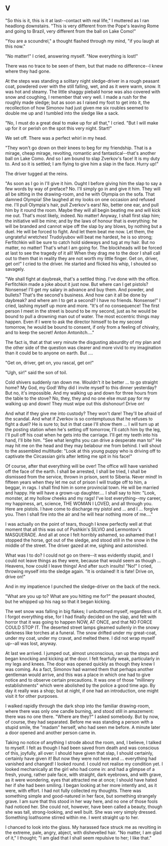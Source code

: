 ## V

"So this is it, this is it at last--contact with real life," I muttered
as I ran headlong downstairs.  "This is very different from the Pope's
leaving Rome and going to Brazil, very different from the ball on Lake
Como!"

"You are a scoundrel," a thought flashed through my mind, "if you laugh
at this now."

"No matter!" I cried, answering myself.  "Now everything is lost!"

There was no trace to be seen of them, but that made no difference--I
knew where they had gone.

At the steps was standing a solitary night sledge-driver in a rough
peasant coat, powdered over with the still falling, wet, and as it were
warm, snow.  It was hot and steamy.  The little shaggy piebald horse
was also covered with snow and coughing, I remember that very well.  I
made a rush for the roughly made sledge; but as soon as I raised my
foot to get into it, the recollection of how Simonov had just given me
six roubles seemed to double me up and I tumbled into the sledge like a
sack.

"No, I must do a great deal to make up for all that," I cried.  "But I
will make up for it or perish on the spot this very night.  Start!"

We set off.  There was a perfect whirl in my head.

"They won't go down on their knees to beg for my friendship.  That is a
mirage, cheap mirage, revolting, romantic and fantastical--that's
another ball on Lake Como.  And so I am bound to slap Zverkov's face!
It is my duty to.  And so it is settled; I am flying to give him a slap
in the face. Hurry up!"

The driver tugged at the reins.

"As soon as I go in I'll give it him.  Ought I before giving him the
slap to say a few words by way of preface?  No. I'll simply go in and
give it him. They will all be sitting in the drawing-room, and he with
Olympia on the sofa.  That damned Olympia!  She laughed at my looks on
one occasion and refused me.  I'll pull Olympia's hair, pull Zverkov's
ears!  No, better one ear, and pull him by it round the room.  Maybe
they will all begin beating me and will kick me out.  That's most
likely, indeed.  No matter! Anyway, I shall first slap him; the
initiative will be mine; and by the laws of honour that is everything:
he will be branded and cannot wipe off the slap by any blows, by
nothing but a duel.  He will be forced to fight.  And let them beat me
now.  Let them, the ungrateful wretches!  Trudolyubov will beat me
hardest, he is so strong; Ferfitchkin will be sure to catch hold
sideways and tug at my hair.  But no matter, no matter!  That's what I
am going for.  The blockheads will be forced at last to see the tragedy
of it all! When they drag me to the door I shall call out to them that
in reality they are not worth my little finger.  Get on, driver, get
on!" I cried to the driver. He started and flicked his whip, I shouted
so savagely.

"We shall fight at daybreak, that's a settled thing.  I've done with
the office.  Ferfitchkin made a joke about it just now.  But where can
I get pistols?  Nonsense!  I'll get my salary in advance and buy them.
And powder, and bullets?  That's the second's business.  And how can it
all be done by daybreak?  and where am I to get a second?  I have no
friends. Nonsense!" I cried, lashing myself up more and more.  "It's of
no consequence! The first person I meet in the street is bound to be my
second, just as he would be bound to pull a drowning man out of water.
The most eccentric things may happen.  Even if I were to ask the
director himself to be my second tomorrow, he would be bound to
consent, if only from a feeling of chivalry, and to keep the secret!
Anton Antonitch...."

The fact is, that at that very minute the disgusting absurdity of my
plan and the other side of the question was clearer and more vivid to
my imagination than it could be to anyone on earth.  But ....

"Get on, driver, get on, you rascal, get on!"

"Ugh, sir!" said the son of toil.

Cold shivers suddenly ran down me.  Wouldn't it be better ... to go
straight home?  My God, my God!  Why did I invite myself to this dinner
yesterday?  But no, it's impossible.  And my walking up and down for
three hours from the table to the stove?  No, they, they and no one
else must pay for my walking up and down!  They must wipe out this
dishonour! Drive on!

And what if they give me into custody?  They won't dare!  They'll be
afraid of the scandal.  And what if Zverkov is so contemptuous that he
refuses to fight a duel?  He is sure to; but in that case I'll show
them ... I will turn up at the posting station when he's setting off
tomorrow, I'll catch him by the leg, I'll pull off his coat when he
gets into the carriage. I'll get my teeth into his hand, I'll bite him.
"See what lengths you can drive a desperate man to!" He may hit me on
the head and they may belabour me from behind.  I will shout to the
assembled multitude: "Look at this young puppy who is driving off to
captivate the Circassian girls after letting me spit in his face!"

Of course, after that everything will be over!  The office will have
vanished off the face of the earth.  I shall be arrested, I shall be
tried, I shall be dismissed from the service, thrown in prison, sent to
Siberia. Never mind!  In fifteen years when they let me out of prison I
will trudge off to him, a beggar, in rags.  I shall find him in some
provincial town.  He will be married and happy.  He will have a
grown-up daughter.... I shall say to him: "Look, monster, at my hollow
cheeks and my rags!  I've lost everything--my career, my happiness,
art, science, THE WOMAN I LOVED, and all through you.  Here are
pistols.  I have come to discharge my pistol and ... and I ... forgive
you.  Then I shall fire into the air and he will hear nothing more of
me...."

I was actually on the point of tears, though I knew perfectly well at
that moment that all this was out of Pushkin's SILVIO and Lermontov's
MASQUERADE. And all at once I felt horribly ashamed, so ashamed that I
stopped the horse, got out of the sledge, and stood still in the snow
in the middle of the street.  The driver gazed at me, sighing and
astonished.

What was I to do?  I could not go on there--it was evidently stupid,
and I could not leave things as they were, because that would seem as
though ... Heavens, how could I leave things!  And after such insults!
"No!" I cried, throwing myself into the sledge again.  "It is ordained!
It is fate!  Drive on, drive on!"

And in my impatience I punched the sledge-driver on the back of the
neck.

"What are you up to?  What are you hitting me for?" the peasant
shouted, but he whipped up his nag so that it began kicking.

The wet snow was falling in big flakes; I unbuttoned myself, regardless
of it.  I forgot everything else, for I had finally decided on the
slap, and felt with horror that it was going to happen NOW, AT ONCE,
and that NO FORCE COULD STOP IT.  The deserted street lamps gleamed
sullenly in the snowy darkness like torches at a funeral.  The snow
drifted under my great-coat, under my coat, under my cravat, and melted
there.  I did not wrap myself up--all was lost, anyway.

At last we arrived.  I jumped out, almost unconscious, ran up the steps
and began knocking and kicking at the door.  I felt fearfully weak,
particularly in my legs and knees.  The door was opened quickly as
though they knew I was coming.  As a fact, Simonov had warned them that
perhaps another gentleman would arrive, and this was a place in which
one had to give notice and to observe certain precautions.  It was one
of those "millinery establishments" which were abolished by the police
a good time ago.  By day it really was a shop; but at night, if one had
an introduction, one might visit it for other purposes.

I walked rapidly through the dark shop into the familiar drawing-room,
where there was only one candle burning, and stood still in amazement:
there was no one there.  "Where are they?" I asked somebody. But by
now, of course, they had separated.  Before me was standing a person
with a stupid smile, the "madam" herself, who had seen me before.  A
minute later a door opened and another person came in.

Taking no notice of anything I strode about the room, and, I believe, I
talked to myself.  I felt as though I had been saved from death and was
conscious of this, joyfully, all over: I should have given that slap, I
should certainly, certainly have given it!  But now they were not here
and ... everything had vanished and changed!  I looked round.  I could
not realise my condition yet.  I looked mechanically at the girl who
had come in: and had a glimpse of a fresh, young, rather pale face,
with straight, dark eyebrows, and with grave, as it were wondering,
eyes that attracted me at once; I should have hated her if she had been
smiling.  I began looking at her more intently and, as it were, with
effort.  I had not fully collected my thoughts.  There was something
simple and good-natured in her face, but something strangely grave.  I
am sure that this stood in her way here, and no one of those fools had
noticed her.  She could not, however, have been called a beauty, though
she was tall, strong-looking, and well built.  She was very simply
dressed.  Something loathsome stirred within me.  I went straight up to
her.

I chanced to look into the glass.  My harassed face struck me as
revolting in the extreme, pale, angry, abject, with dishevelled hair.
"No matter, I am glad of it," I thought; "I am glad that I shall seem
repulsive to her; I like that."



